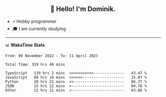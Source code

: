 <h2 align="center">👋 Hello! I'm Dominik.</h2>

- ⚡ Hobby programmer
- 🎓 I am currently studying

---
📊 **WakaTime Stats**
<!--START_SECTION:waka-->

```text
From: 09 November 2022 - To: 11 April 2023

Total Time: 319 hrs 49 mins

TypeScript   139 hrs 2 mins  >>>>>>>>>>>--------------   43.47 %
JavaScript   80 hrs 10 mins  >>>>>>-------------------   25.07 %
Python       20 hrs 21 mins  >>-----------------------   06.37 %
JSON         15 hrs 12 mins  >------------------------   04.76 %
Other        12 hrs 21 mins  >------------------------   03.86 %
```

<!--END_SECTION:waka-->
